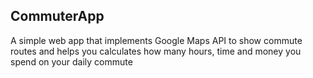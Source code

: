 ## C o m m u t e r App

A simple  web app that implements Google Maps API to show commute routes and helps you calculates how many hours, time and money you spend on your daily commute




 
 
